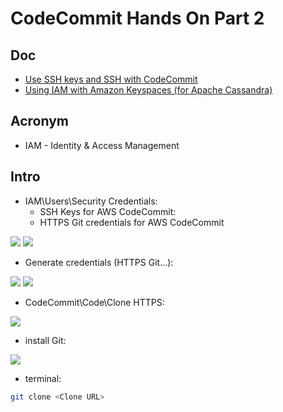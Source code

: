 # CodeCommit Hands On Part 2

## Doc
* [Use SSH keys and SSH with CodeCommit](https://docs.aws.amazon.com/IAM/latest/UserGuide/id_credentials_ssh-keys.html?icmpid=docs_iam_console#ssh-keys-code-commit)
* [Using IAM with Amazon Keyspaces (for Apache Cassandra)](https://docs.aws.amazon.com/IAM/latest/UserGuide/id_credentials_keyspaces.html?icmpid=docs_iam_console)

## Acronym
* IAM - Identity & Access Management

## Intro
* IAM\Users\Security Credentials:
    * SSH Keys for AWS CodeCommit:
    * HTTPS Git credentials for AWS CodeCommit

[<img src="https://i.imgur.com/1bmlrjj.png">](https://i.imgur.com/1bmlrjj.png)
[<img src="https://i.imgur.com/TXF0NHn.png">](https://i.imgur.com/TXF0NHn.png)

* Generate credentials (HTTPS Git...):

[<img src="https://i.imgur.com/iPbDlUj.png">](https://i.imgur.com/iPbDlUj.png)
[<img src="https://i.imgur.com/tI4WYIc.png">](https://i.imgur.com/tI4WYIc.png)

* CodeCommit\Code\Clone HTTPS:

[<img src="https://i.imgur.com/4Z49LMD.png">](https://i.imgur.com/4Z49LMD.png)

* install Git:

[<img src="https://i.imgur.com/qBPWWvk.png">](https://i.imgur.com/qBPWWvk.png)

* terminal:
````bash
git clone <Clone URL>
````
